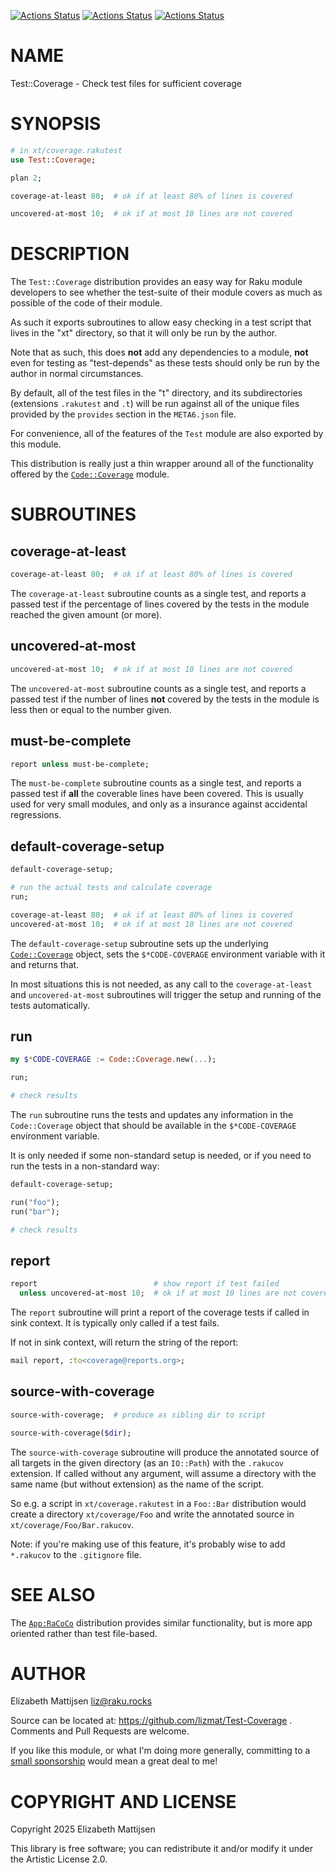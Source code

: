 [![Actions Status](https://github.com/lizmat/Test-Coverage/actions/workflows/linux.yml/badge.svg)](https://github.com/lizmat/Test-Coverage/actions) [![Actions Status](https://github.com/lizmat/Test-Coverage/actions/workflows/macos.yml/badge.svg)](https://github.com/lizmat/Test-Coverage/actions) [![Actions Status](https://github.com/lizmat/Test-Coverage/actions/workflows/windows.yml/badge.svg)](https://github.com/lizmat/Test-Coverage/actions)

NAME
====

Test::Coverage - Check test files for sufficient coverage

SYNOPSIS
========

```raku
# in xt/coverage.rakutest
use Test::Coverage;

plan 2;

coverage-at-least 80;  # ok if at least 80% of lines is covered

uncovered-at-most 10;  # ok if at most 10 lines are not covered
```

DESCRIPTION
===========

The `Test::Coverage` distribution provides an easy way for Raku module developers to see whether the test-suite of their module covers as much as possible of the code of their module.

As such it exports subroutines to allow easy checking in a test script that lives in the "xt" directory, so that it will only be run by the author.

Note that as such, this does **not** add any dependencies to a module, **not** even for testing as "test-depends" as these tests should only be run by the author in normal circumstances.

By default, all of the test files in the "t" directory, and its subdirectories (extensions `.rakutest` and `.t`) will be run against all of the unique files provided by the `provides` section in the `META6.json` file.

For convenience, all of the features of the `Test` module are also exported by this module.

This distribution is really just a thin wrapper around all of the functionality offered by the [`Code::Coverage`](https://raku.land/zef:lizmat/Code::Coverage) module.

SUBROUTINES
===========

coverage-at-least
-----------------

```raku
coverage-at-least 80;  # ok if at least 80% of lines is covered
```

The `coverage-at-least` subroutine counts as a single test, and reports a passed test if the percentage of lines covered by the tests in the module reached the given amount (or more).

uncovered-at-most
-----------------

```raku
uncovered-at-most 10;  # ok if at most 10 lines are not covered
```

The `uncovered-at-most` subroutine counts as a single test, and reports a passed test if the number of lines **not** covered by the tests in the module is less then or equal to the number given.

must-be-complete
----------------

```raku
report unless must-be-complete;
```

The `must-be-complete` subroutine counts as a single test, and reports a passed test if **all** the coverable lines have been covered. This is usually used for very small modules, and only as a insurance against accidental regressions.

default-coverage-setup
----------------------

```raku
default-coverage-setup;

# run the actual tests and calculate coverage
run;

coverage-at-least 80;  # ok if at least 80% of lines is covered
uncovered-at-most 10;  # ok if at most 10 lines are not covered
```

The `default-coverage-setup` subroutine sets up the underlying [`Code::Coverage`](https://raku.land/zef:lizmat/Code::Coverage) object, sets the `$*CODE-COVERAGE` environment variable with it and returns that.

In most situations this is not needed, as any call to the `coverage-at-least` and `uncovered-at-most` subroutines will trigger the setup and running of the tests automatically.

run
---

```raku
my $*CODE-COVERAGE := Code::Coverage.new(...);

run;

# check results
```

The `run` subroutine runs the tests and updates any information in the `Code::Coverage` object that should be available in the `$*CODE-COVERAGE` environment variable.

It is only needed if some non-standard setup is needed, or if you need to run the tests in a non-standard way:

```raku
default-coverage-setup;

run("foo");
run("bar");

# check results
```

report
------

```raku
report                          # show report if test failed
  unless uncovered-at-most 10;  # ok if at most 10 lines are not covered
```

The `report` subroutine will print a report of the coverage tests if called in sink context. It is typically only called if a test fails.

If not in sink context, will return the string of the report:

```raku
mail report, :to<coverage@reports.org>;
```

source-with-coverage
--------------------

```raku
source-with-coverage;  # produce as sibling dir to script

source-with-coverage($dir);
```

The `source-with-coverage` subroutine will produce the annotated source of all targets in the given directory (as an `IO::Path`) with the `.rakucov` extension. If called without any argument, will assume a directory with the same name (but without extension) as the name of the script.

So e.g. a script in `xt/coverage.rakutest` in a `Foo::Bar` distribution would create a directory `xt/coverage/Foo` and write the annotated source in `xt/coverage/Foo/Bar.rakucov`.

Note: if you're making use of this feature, it's probably wise to add `*.rakucov` to the `.gitignore` file.

SEE ALSO
========

The [`App:RaCoCo`](https://raku.land/zef:atroxaper/App::RaCoCo) distribution provides similar functionality, but is more app oriented rather than test file-based.

AUTHOR
======

Elizabeth Mattijsen <liz@raku.rocks>

Source can be located at: https://github.com/lizmat/Test-Coverage . Comments and Pull Requests are welcome.

If you like this module, or what I'm doing more generally, committing to a [small sponsorship](https://github.com/sponsors/lizmat/) would mean a great deal to me!

COPYRIGHT AND LICENSE
=====================

Copyright 2025 Elizabeth Mattijsen

This library is free software; you can redistribute it and/or modify it under the Artistic License 2.0.

